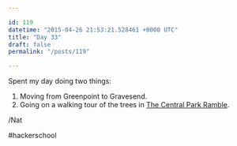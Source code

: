 ```yaml
---

id: 119
datetime: "2015-04-26 21:53:21.528461 +0000 UTC"
title: "Day 33"
draft: false
permalink: "/posts/119"

---
```


Spent my day doing two things: 

 1. Moving from Greenpoint to Gravesend.
 2. Going on a walking tour of the trees in [The Central Park Ramble](http://www.centralparknyc.org/things-to-see-and-do/attractions/ramble.html).

/Nat

#hackerschool

